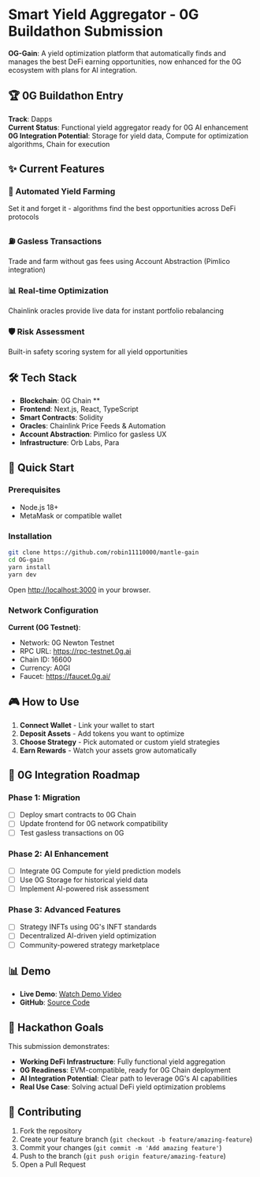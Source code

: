 # Smart Yield Aggregator - 0G Buildathon Submission

**OG-Gain**: A yield optimization platform that automatically finds and manages the best DeFi earning opportunities, now enhanced for the 0G ecosystem with plans for AI integration.

## 🏆 0G Buildathon Entry

**Track**: Dapps  
**Current Status**: Functional yield aggregator ready for 0G AI enhancement  
**0G Integration Potential**: Storage for yield data, Compute for optimization algorithms, Chain for execution

## ✨ Current Features

### 🔄 Automated Yield Farming
Set it and forget it - algorithms find the best opportunities across DeFi protocols

### ⛽ Gasless Transactions  
Trade and farm without gas fees using Account Abstraction (Pimlico integration)

### 📊 Real-time Optimization
Chainlink oracles provide live data for instant portfolio rebalancing

### 🛡️ Risk Assessment
Built-in safety scoring system for all yield opportunities

## 🛠️ Tech Stack

- **Blockchain**:  0G Chain **
- **Frontend**: Next.js, React, TypeScript
- **Smart Contracts**: Solidity
- **Oracles**: Chainlink Price Feeds & Automation
- **Account Abstraction**: Pimlico for gasless UX
- **Infrastructure**: Orb Labs, Para

## 🚀 Quick Start

### Prerequisites
- Node.js 18+
- MetaMask or compatible wallet

### Installation

```bash
git clone https://github.com/robin11110000/mantle-gain
cd OG-gain
yarn install
yarn dev
```

Open [http://localhost:3000](http://localhost:3000) in your browser.

### Network Configuration

**Current (OG Testnet)**:
- Network: 0G Newton Testnet  
- RPC URL: https://rpc-testnet.0g.ai
- Chain ID: 16600
- Currency: A0GI
- Faucet: https://faucet.0g.ai/

## 🎮 How to Use

1. **Connect Wallet** - Link your wallet to start
2. **Deposit Assets** - Add tokens you want to optimize  
3. **Choose Strategy** - Pick automated or custom yield strategies
4. **Earn Rewards** - Watch your assets grow automatically

## 🔮 0G Integration Roadmap

### Phase 1: Migration
- [ ] Deploy smart contracts to 0G Chain
- [ ] Update frontend for 0G network compatibility
- [ ] Test gasless transactions on 0G

### Phase 2: AI Enhancement  
- [ ] Integrate 0G Compute for yield prediction models
- [ ] Use 0G Storage for historical yield data
- [ ] Implement AI-powered risk assessment

### Phase 3: Advanced Features
- [ ] Strategy INFTs using 0G's INFT standards
- [ ] Decentralized AI-driven yield optimization
- [ ] Community-powered strategy marketplace

## 📊 Demo

- **Live Demo**: [Watch Demo Video](https://youtu.be/oqmRcWBEAMc)
- **GitHub**: [Source Code](https://github.com/robin11110000/OG-gain)

## 🎯 Hackathon Goals

This submission demonstrates:
- **Working DeFi Infrastructure**: Fully functional yield aggregation
- **0G Readiness**: EVM-compatible, ready for 0G Chain deployment  
- **AI Integration Potential**: Clear path to leverage 0G's AI capabilities
- **Real Use Case**: Solving actual DeFi yield optimization problems

## 🤝 Contributing

1. Fork the repository
2. Create your feature branch (`git checkout -b feature/amazing-feature`)
3. Commit your changes (`git commit -m 'Add amazing feature'`)
4. Push to the branch (`git push origin feature/amazing-feature`)
5. Open a Pull Request
